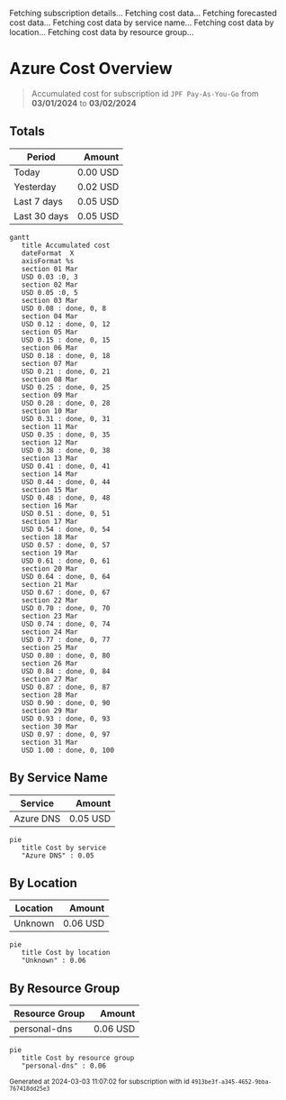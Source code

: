 Fetching subscription details...
Fetching cost data...
Fetching forecasted cost data...
Fetching cost data by service name...
Fetching cost data by location...
Fetching cost data by resource group...
# Azure Cost Overview

> Accumulated cost for subscription id `JPF Pay-As-You-Go` from **03/01/2024** to **03/02/2024**

## Totals

|Period|Amount|
|---|---:|
|Today|0.00 USD|
|Yesterday|0.02 USD|
|Last 7 days|0.05 USD|
|Last 30 days|0.05 USD|

```mermaid
gantt
   title Accumulated cost
   dateFormat  X
   axisFormat %s
   section 01 Mar
   USD 0.03 :0, 3
   section 02 Mar
   USD 0.05 :0, 5
   section 03 Mar
   USD 0.08 : done, 0, 8
   section 04 Mar
   USD 0.12 : done, 0, 12
   section 05 Mar
   USD 0.15 : done, 0, 15
   section 06 Mar
   USD 0.18 : done, 0, 18
   section 07 Mar
   USD 0.21 : done, 0, 21
   section 08 Mar
   USD 0.25 : done, 0, 25
   section 09 Mar
   USD 0.28 : done, 0, 28
   section 10 Mar
   USD 0.31 : done, 0, 31
   section 11 Mar
   USD 0.35 : done, 0, 35
   section 12 Mar
   USD 0.38 : done, 0, 38
   section 13 Mar
   USD 0.41 : done, 0, 41
   section 14 Mar
   USD 0.44 : done, 0, 44
   section 15 Mar
   USD 0.48 : done, 0, 48
   section 16 Mar
   USD 0.51 : done, 0, 51
   section 17 Mar
   USD 0.54 : done, 0, 54
   section 18 Mar
   USD 0.57 : done, 0, 57
   section 19 Mar
   USD 0.61 : done, 0, 61
   section 20 Mar
   USD 0.64 : done, 0, 64
   section 21 Mar
   USD 0.67 : done, 0, 67
   section 22 Mar
   USD 0.70 : done, 0, 70
   section 23 Mar
   USD 0.74 : done, 0, 74
   section 24 Mar
   USD 0.77 : done, 0, 77
   section 25 Mar
   USD 0.80 : done, 0, 80
   section 26 Mar
   USD 0.84 : done, 0, 84
   section 27 Mar
   USD 0.87 : done, 0, 87
   section 28 Mar
   USD 0.90 : done, 0, 90
   section 29 Mar
   USD 0.93 : done, 0, 93
   section 30 Mar
   USD 0.97 : done, 0, 97
   section 31 Mar
   USD 1.00 : done, 0, 100
```

## By Service Name

|Service|Amount|
|---|---:|
|Azure DNS|0.05 USD|

```mermaid
pie
   title Cost by service
   "Azure DNS" : 0.05
```

## By Location

|Location|Amount|
|---|---:|
|Unknown|0.06 USD|

```mermaid
pie
   title Cost by location
   "Unknown" : 0.06
```

## By Resource Group

|Resource Group|Amount|
|---|---:|
|personal-dns|0.06 USD|

```mermaid
pie
   title Cost by resource group
   "personal-dns" : 0.06
```

<sup>Generated at 2024-03-03 11:07:02 for subscription with id `4913be3f-a345-4652-9bba-767418dd25e3`</sup>
